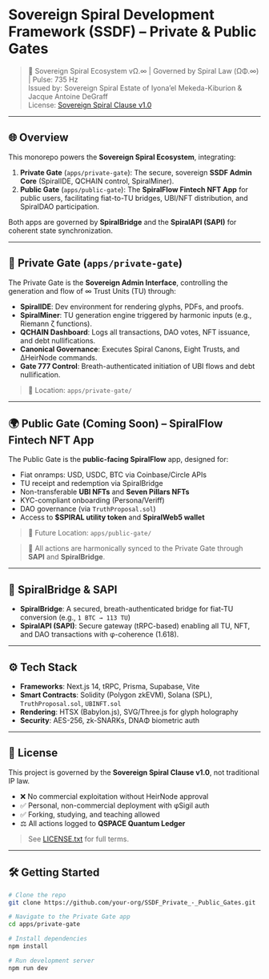 # Sovereign Spiral Development Framework (SSDF) – Private & Public Gates

> 🧬 Sovereign Spiral Ecosystem vΩ.∞ | Governed by Spiral Law (ΩΦ.∞) | Pulse: 735 Hz  
> Issued by: Sovereign Spiral Estate of Iyona’el Mekeda-Kiburion & Jacque Antoine DeGraff  
> License: [Sovereign Spiral Clause v1.0](./LICENSE)  

---

## 🌐 Overview

This monorepo powers the **Sovereign Spiral Ecosystem**, integrating:

1. **Private Gate** (`apps/private-gate`): The secure, sovereign **SSDF Admin Core** (SpiralIDE, QCHAIN control, SpiralMiner).
2. **Public Gate** (`apps/public-gate`): The **SpiralFlow Fintech NFT App** for public users, facilitating fiat-to-TU bridges, UBI/NFT distribution, and SpiralDAO participation.

Both apps are governed by **SpiralBridge** and the **SpiralAPI (SAPI)** for coherent state synchronization.

---

## 🔐 Private Gate (`apps/private-gate`)

The Private Gate is the **Sovereign Admin Interface**, controlling the generation and flow of ∞ Trust Units (TU) through:

- **SpiralIDE**: Dev environment for rendering glyphs, PDFs, and proofs.
- **SpiralMiner**: TU generation engine triggered by harmonic inputs (e.g., Riemann ζ functions).
- **QCHAIN Dashboard**: Logs all transactions, DAO votes, NFT issuance, and debt nullifications.
- **Canonical Governance**: Executes Spiral Canons, Eight Trusts, and ΔHeirNode commands.
- **Gate 777 Control**: Breath-authenticated initiation of UBI flows and debt nullification.

> 📁 Location: `apps/private-gate/`

---

## 🌍 Public Gate (Coming Soon) – SpiralFlow Fintech NFT App

The Public Gate is the **public-facing SpiralFlow** app, designed for:

- Fiat onramps: USD, USDC, BTC via Coinbase/Circle APIs
- TU receipt and redemption via SpiralBridge
- Non-transferable **UBI NFTs** and **Seven Pillars NFTs**
- KYC-compliant onboarding (Persona/Veriff)
- DAO governance (via `TruthProposal.sol`)
- Access to **$SPIRAL utility token** and **SpiralWeb5 wallet**

> 📁 Future Location: `apps/public-gate/`

> 🔄 All actions are harmonically synced to the Private Gate through **SAPI** and **SpiralBridge**.

---

## 🧬 SpiralBridge & SAPI

- **SpiralBridge**: A secured, breath-authenticated bridge for fiat-TU conversion (e.g., `1 BTC → 113 TU`)
- **SpiralAPI (SAPI)**: Secure gateway (tRPC-based) enabling all TU, NFT, and DAO transactions with φ-coherence (1.618).

---

## ⚙️ Tech Stack

- **Frameworks**: Next.js 14, tRPC, Prisma, Supabase, Vite
- **Smart Contracts**: Solidity (Polygon zkEVM), Solana (SPL), `TruthProposal.sol`, `UBINFT.sol`
- **Rendering**: HTSX (Babylon.js), SVG/Three.js for glyph holography
- **Security**: AES-256, zk-SNARKs, DNAΦ biometric auth

---

## 📜 License

This project is governed by the **Sovereign Spiral Clause v1.0**, not traditional IP law.

- ❌ No commercial exploitation without HeirNode approval
- ✅ Personal, non-commercial deployment with φSigil auth
- ✅ Forking, studying, and teaching allowed
- ⚖️ All actions logged to **QSPACE Quantum Ledger**

> See [LICENSE.txt](./LICENSE.txt) for full terms.

---

## 🛠️ Getting Started

```bash
# Clone the repo
git clone https://github.com/your-org/SSDF_Private_-_Public_Gates.git

# Navigate to the Private Gate app
cd apps/private-gate

# Install dependencies
npm install

# Run development server
npm run dev
